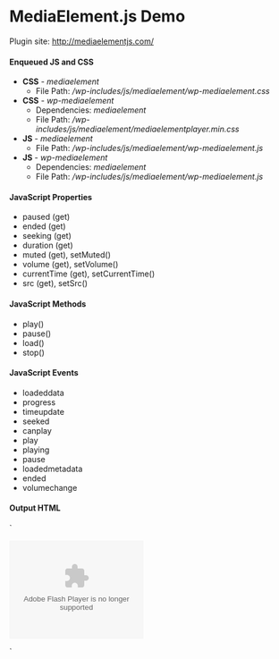 MediaElement.js Demo
===================

Plugin site: http://mediaelementjs.com/

#### Enqueued JS and CSS

* **CSS** - *mediaelement*
  - File Path: */wp-includes/js/mediaelement/wp-mediaelement.css*
* **CSS** - *wp-mediaelement*
  - Dependencies: *mediaelement*
  - File Path: */wp-includes/js/mediaelement/mediaelementplayer.min.css*
* **JS** - *mediaelement*
  - File Path: */wp-includes/js/mediaelement/wp-mediaelement.js*
* **JS** - *wp-mediaelement*
  - Dependencies: *mediaelement*
  - File Path: */wp-includes/js/mediaelement/wp-mediaelement.js*

#### JavaScript Properties

* paused (get)
* ended (get)
* seeking (get)
* duration (get)
* muted (get), setMuted()
* volume (get), setVolume()
* currentTime (get), setCurrentTime()
* src (get), setSrc()

#### JavaScript Methods

* play()
* pause()
* load()
* stop()

#### JavaScript Events

* loadeddata
* progress
* timeupdate
* seeked
* canplay
* play
* playing
* pause
* loadedmetadata
* ended
* volumechange

#### Output HTML

`<div style="width: 240px; max-width: 100%;">
    <!--[if lt IE 9]><script>document.createElement('video');</script><![endif]-->
    <div id="mep_0" class="mejs-container svg wp-video-shortcode mejs-video" style="width: 240px; height: 176px;">
        <div class="mejs-inner">
            <div class="mejs-mediaelement">
                <div class="me-plugin" id="me_flash_0_container">
                    <embed id="me_flash_0" name="me_flash_0" play="true" loop="false" quality="high" bgcolor="#000000" wmode="transparent" allowscriptaccess="always" allowfullscreen="true" type="application/x-shockwave-flash" pluginspage="//www.macromedia.com/go/getflashplayer" src="/wp-includes/js/mediaelement/flashmediaelement.swf" flashvars="id=me_flash_0&amp;isvideo=true&amp;autoplay=false&amp;preload=metadata&amp;width=240&amp;startvolume=0.8&amp;timerrate=250&amp;flashstreamer=&amp;height=176&amp;pseudostreamstart=start&amp;file=http%3A%2F%2Fhereswhatidid.com%2Fmedia%2FAdventure.time_.with_.finn_.and_.jake_.s01e00.pilot-1.m4v" width="240" height="176" class="mejs-shim">
                </div>
                <video class="wp-video-shortcode" id="video-453-1" width="240" height="176" preload="metadata" style="display: none;"><source type="video/m4v" src="http://hereswhatidid.com/media/Adventure.time_.with_.finn_.and_.jake_.s01e00.pilot-1.m4v"><a href="http://hereswhatidid.com/media/Adventure.time_.with_.finn_.and_.jake_.s01e00.pilot-1.m4v">http://hereswhatidid.com/media/Adventure.time_.with_.finn_.and_.jake_.s01e00.pilot-1.m4v</a></video>
            </div>
            <div class="mejs-layers">
                <div class="mejs-poster mejs-layer" style="display: none; width: 240px; height: 176px;"></div>
                <div class="mejs-overlay mejs-layer" style="width: 240px; height: 176px; display: none;">
                    <div class="mejs-overlay-loading"><span></span></div>
                </div>
                <div class="mejs-overlay mejs-layer" style="display: none; width: 240px; height: 176px;">
                    <div class="mejs-overlay-error"></div>
                </div>
                <div class="mejs-overlay mejs-layer mejs-overlay-play" style="width: 240px; height: 146px;">
                    <div class="mejs-overlay-button" style="margin-top: -35px;"></div>
                </div>
            </div>
            <div class="mejs-controls" style="display: block; visibility: hidden;">
                <div class="mejs-button mejs-playpause-button mejs-play">
                    <button type="button" aria-controls="mep_0" title="Play/Pause" aria-label="Play/Pause"></button>
                </div>
                <div class="mejs-time mejs-currenttime-container">
                    <span class="mejs-currenttime">00:00</span>
                </div>
                <div class="mejs-time-rail" style="width: 92px;">
                    <span class="mejs-time-total" style="width: 82px;">
                        <span class="mejs-time-buffering" style="display: none;"></span>
                        <span class="mejs-time-loaded" style="width: 71.28819084993972px;"></span>
                        <span class="mejs-time-current" style="width: 0px;"></span>
                        <span class="mejs-time-handle" style="left: -5px;"></span>
                        <span class="mejs-time-float">
                            <span class="mejs-time-float-current">00:00</span>
                            <span class="mejs-time-float-corner"></span>
                        </span>
                    </span>
                </div>
                <div class="mejs-time mejs-duration-container">
                    <span class="mejs-duration">06:52</span>
                </div>
                <div class="mejs-button mejs-volume-button mejs-mute">
                    <button type="button" aria-controls="mep_0" title="Mute Toggle" aria-label="Mute Toggle"></button>
                    <div class="mejs-volume-slider" style="display: none;">
                        <div class="mejs-volume-total"></div>
                        <div class="mejs-volume-current" style="height: 80px; top: 28px;"></div>
                        <div class="mejs-volume-handle" style="top: 25px;"></div>
                    </div>
                </div>
                <div class="mejs-button mejs-fullscreen-button">
                    <button type="button" aria-controls="mep_0" title="Fullscreen" aria-label="Fullscreen"></button>
                </div>
            </div>
            <div class="mejs-clear"></div>
        </div>
        <div class="mejs-fullscreen-hover" style="display: none;"></div>
        <div class="mejs-fullscreen-hover" style="display: none;"></div>
        <div class="mejs-fullscreen-hover" style="display: none;"></div>
        <div class="mejs-fullscreen-hover" style="display: none;"></div>
    </div>
</div>`

